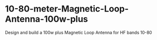 # 10-80-meter-Magnetic-Loop-Antenna-100w-plus
Design and build a 100w plus Magnetic Loop Antenna for HF bands 10-80
